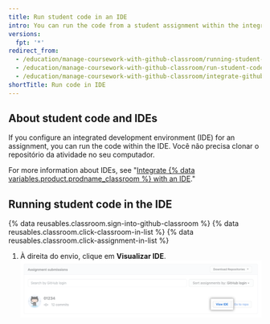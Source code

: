 ```yaml
---
title: Run student code in an IDE
intro: You can run the code from a student assignment within the integrated development environment (IDE) that you configured for the assignment.
versions:
  fpt: '*'
redirect_from:
  - /education/manage-coursework-with-github-classroom/running-student-code
  - /education/manage-coursework-with-github-classroom/run-student-code-in-an-online-ide
  - /education/manage-coursework-with-github-classroom/integrate-github-classroom-with-an-ide/run-student-code-in-an-online-ide
shortTitle: Run code in IDE
---
```


## About student code and IDEs

If you configure an integrated development environment (IDE) for an assignment, you can run the code within the IDE. Você não precisa clonar o repositório da atividade no seu computador.

For more information about IDEs, see "[Integrate {% data variables.product.prodname_classroom %} with an IDE](/education/manage-coursework-with-github-classroom/integrate-github-classroom-with-an-ide/integrate-github-classroom-with-an-ide)."

## Running student code in the IDE

{% data reusables.classroom.sign-into-github-classroom %}
{% data reusables.classroom.click-classroom-in-list %}
{% data reusables.classroom.click-assignment-in-list %}
1. À direita do envio, clique em **Visualizar IDE**. ![Botão "Visualizar IDE" para envio usando um IDE on-line](/assets/images/help/classroom/assignments-click-view-ide.png)
